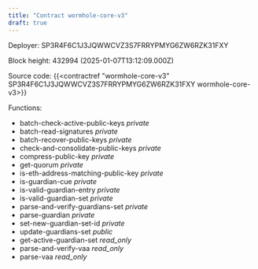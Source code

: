 ```yaml
---
title: "Contract wormhole-core-v3"
draft: true
---
```

Deployer: SP3R4F6C1J3JQWWCVZ3S7FRRYPMYG6ZW6RZK31FXY


 



Block height: 432994 (2025-01-07T13:12:09.000Z)

Source code: {{<contractref "wormhole-core-v3" SP3R4F6C1J3JQWWCVZ3S7FRRYPMYG6ZW6RZK31FXY wormhole-core-v3>}}

Functions:

* batch-check-active-public-keys _private_
* batch-read-signatures _private_
* batch-recover-public-keys _private_
* check-and-consolidate-public-keys _private_
* compress-public-key _private_
* get-quorum _private_
* is-eth-address-matching-public-key _private_
* is-guardian-cue _private_
* is-valid-guardian-entry _private_
* is-valid-guardian-set _private_
* parse-and-verify-guardians-set _private_
* parse-guardian _private_
* set-new-guardian-set-id _private_
* update-guardians-set _public_
* get-active-guardian-set _read_only_
* parse-and-verify-vaa _read_only_
* parse-vaa _read_only_
